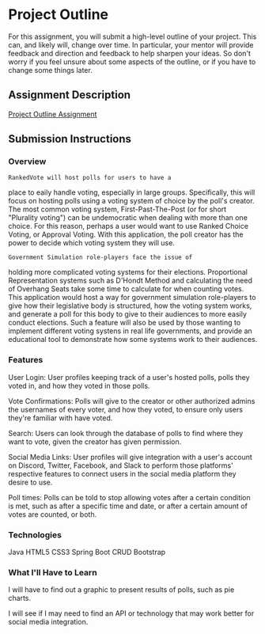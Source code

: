 # Project Outline
For this assignment, you will submit a high-level outline of your project. This can, and likely will, change over time. In particular, your mentor will provide feedback and direction and feedback to help sharpen your ideas. So don't worry if you feel unsure about some aspects of the outline, or if you have to change some things later.

## Assignment Description
[Project Outline Assignment](https://education.launchcode.org/liftoff/assignments/project-outline/)

## Submission Instructions

### Overview

    RankedVote will host polls for users to have a
place to eaily handle voting, especially in large groups. 
Specifically, this will focus on hosting polls using a voting system of choice by the poll's creator. The most common voting system, First-Past-The-Post (or for short "Plurality voting") can be undemocratic when dealing with more than one choice. For this reason, perhaps a user would want to use Ranked Choice Voting, or Approval Voting. With this application, the poll creator has the power to decide which voting system they will use.

    Government Simulation role-players face the issue of
holding more complicated voting systems for their elections.
Proportional Representation systems such as D'Hondt Method 
and calculating the need of Overhang Seats take some time to calculate for when counting votes. This application would host a way for government simulation role-players to give how their legislative body is structured, how the voting system works, and generate a poll for this body to give to their audiences to more easily conduct elections. Such a feature will also be used by those wanting to implement different voting systens in real life governments, and provide an educational tool to demonstrate how some systems work to their audiences.

### Features

User Login: User profiles keeping track of a user's hosted polls, polls they voted in, and how they voted in those polls.

Vote Confirmations: Polls will give to the creator or other authorized admins the usernames of every voter, and how they voted, to ensure only users they're familiar with have voted.

Search: Users can look through the database of polls to find where they want to vote, given the creator has given permission.

Social Media Links: User profiles will give integration with a user's account on Discord, Twitter, Facebook, and Slack to perform those platforms' respective features to connect users in the social media platform they desire to use.

Poll times: Polls can be told to stop allowing votes after a certain condition is met, such as after a specific time and date, or after a certain amount of votes are counted, or both.

### Technologies

Java
HTML5
CSS3
Spring Boot
CRUD
Bootstrap

### What I'll Have to Learn

I will have to find out a graphic to present results of polls, such as pie charts.

I will see if I may need to find an API or technology that may work better for social media integration.